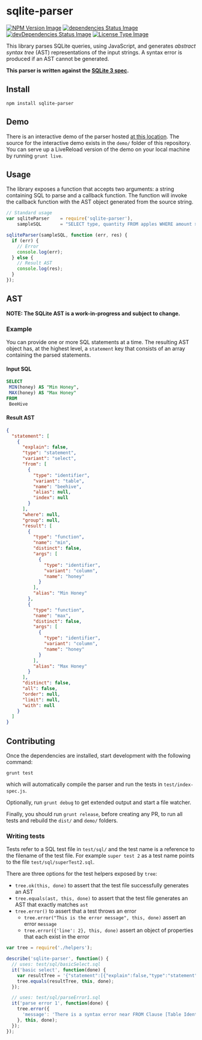 # sqlite-parser

[![NPM Version Image](https://img.shields.io/npm/v/sqlite-parser.svg)](https://www.npmjs.com/package/sqlite-parser)
[![dependencies Status Image](https://david-dm.org/codeschool/sqlite-parser.svg)](https://github.com/codeschool/sqlite-parser/)
[![devDependencies Status Image](https://img.shields.io/david/dev/codeschool/sqlite-parser.svg)](https://github.com/codeschool/sqlite-parser/)
[![License Type Image](https://img.shields.io/github/license/codeschool/sqlite-parser.svg)](https://github.com/codeschool/sqlite-parser/blob/master/LICENSE)

This library parses SQLite queries, using JavaScript, and generates
_abstract syntax tree_ (AST) representations of the input strings. A
syntax error is produced if an AST cannot be generated.

**This parser is written against the [SQLite 3 spec](https://www.sqlite.org/lang.html).**

## Install

```
npm install sqlite-parser
```

## Demo

There is an interactive demo of the parser hosted
[at this location](http://codeschool.github.io/sqlite-parser/demo/). The source
for the interactive demo exists in the `demo/` folder of this repository. You
can serve up a LiveReload version of the demo on your local machine by running
`grunt live`.

## Usage

The library exposes a function that accepts two arguments: a string
containing SQL to parse and a callback function. The function will invoke
the callback function with the AST object generated from the source string.

``` javascript
// Standard usage
var sqliteParser    = require('sqlite-parser'),
    sampleSQL       = "SELECT type, quantity FROM apples WHERE amount > 1";

sqliteParser(sampleSQL, function (err, res) {
  if (err) {
    // Error
    console.log(err);
  } else {
    // Result AST
    console.log(res);
  }
});
```

## AST

**NOTE: The SQLite AST is a work-in-progress and subject to change.**

### Example

You can provide one or more SQL statements at a time. The resulting AST object
has, at the highest level, a `statement` key that consists of an array containing
the parsed statements.

#### Input SQL

``` sql
SELECT
 MIN(honey) AS "Min Honey",
 MAX(honey) AS "Max Honey"
FROM
 BeeHive
```

#### Result AST

``` json
{
  "statement": [
    {
      "explain": false,
      "type": "statement",
      "variant": "select",
      "from": [
        {
          "type": "identifier",
          "variant": "table",
          "name": "beehive",
          "alias": null,
          "index": null
        }
      ],
      "where": null,
      "group": null,
      "result": [
        {
          "type": "function",
          "name": "min",
          "distinct": false,
          "args": [
            {
              "type": "identifier",
              "variant": "column",
              "name": "honey"
            }
          ],
          "alias": "Min Honey"
        },
        {
          "type": "function",
          "name": "max",
          "distinct": false,
          "args": [
            {
              "type": "identifier",
              "variant": "column",
              "name": "honey"
            }
          ],
          "alias": "Max Honey"
        }
      ],
      "distinct": false,
      "all": false,
      "order": null,
      "limit": null,
      "with": null
    }
  ]
}
```

## Contributing

Once the dependencies are installed, start development with the following command:

`grunt test`

which will automatically compile the parser and run the tests in `test/index-spec.js`.

Optionally, run `grunt debug` to get extended output and start a file watcher.

Finally, you should run `grunt release`, before creating any PR, to run all tests
and rebuild the `dist/` and `demo/` folders.

### Writing tests

Tests refer to a SQL test file in `test/sql/` and the test name is a
reference to the filename of the test file. For example `super test 2`
as a test name points to the file `test/sql/superTest2.sql`.

There are three options for the test helpers exposed by `tree`:
- `tree.ok(this, done)` to assert that the test file successfully generates an AST
- `tree.equals(ast, this, done)` to assert that the test file generates an AST that exactly matches `ast`
- `tree.error()` to assert that a test throws an error
  - `tree.error("This is the error message", this, done)` assert an error `message`
  - `tree.error({'line': 2}, this, done)` assert an object of properties that each exist in the error

``` javascript
var tree = require('./helpers');

describe('sqlite-parser', function() {
  // uses: test/sql/basicSelect.sql
  it('basic select', function(done) {
    var resultTree = '{"statement":[{"explain":false,"type":"statement","variant":"select","from":[{"type":"identifier","variant":"table","name":"bananas","alias":null,"index":null}],"where":[{"type":"expression","format":"binary","variant":"operation","operation":"=","left":{"type":"identifier","variant":"column","name":"color"},"right":{"type":"literal","variant":"string","value":"red"}}],"group":null,"result":[{"type":"identifier","variant":"star","name":"*"}],"distinct":false,"all":false,"order":null,"limit":null}]}';
    tree.equals(resultTree, this, done);
  });

  // uses: test/sql/parseError1.sql
  it('parse error 1', function(done) {
    tree.error({
      'message': 'There is a syntax error near FROM Clause [Table Identifier]'
    }, this, done);
  });
});
```
